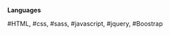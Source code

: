 <strong>Languages</strong>
<div>
  <span>#HTML, </span>
  <span>#css, </span>
  <span>#sass, </span>
  <span>#javascript, </span>
  <span>#jquery, </span>
  <span>#Boostrap </span>
</div>
